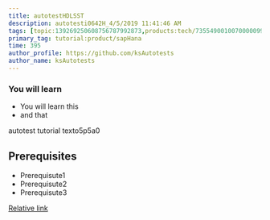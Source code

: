 ```yaml
---
title: autotestHDLSST
description: autotesti0642H_4/5/2019 11:41:46 AM
tags: [topic:139269250608756787992873,products:tech/73554900100700000996,tutorial:experience/advanced]
primary_tag: tutorial:product/sapHana
time: 395
author_profile: https://github.com/ksAutotests
author_name: ksAutotests
---
```

### You will learn
- You will learn this
- and that

autotest tutorial texto5p5a0

## Prerequisites
- Prerequisute1
- Prerequisute2
- Prerequisute3

[Relative link](autotest_tutorial173282)
